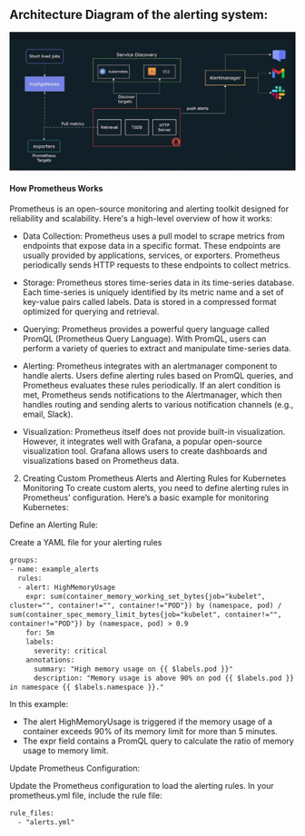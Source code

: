 ## Architecture Diagram of the alerting system:
![alt text](https://github.com/anjanpaul/wallStreetDocs/blob/main/alert/Screenshot%20from%202024-09-10%2015-28-19.png)



 #### How Prometheus Works
Prometheus is an open-source monitoring and alerting toolkit designed for reliability and scalability. Here's a high-level overview of how it works:

* Data Collection: 
Prometheus uses a pull model to scrape metrics from endpoints that expose data in a specific format. These endpoints are usually provided by applications, services, or exporters. Prometheus periodically sends HTTP requests to these endpoints to collect metrics.

* Storage: 
Prometheus stores time-series data in its time-series database. Each time-series is uniquely identified by its metric name and a set of key-value pairs called labels. Data is stored in a compressed format optimized for querying and retrieval.

* Querying: 
Prometheus provides a powerful query language called PromQL (Prometheus Query Language). With PromQL, users can perform a variety of queries to extract and manipulate time-series data.

* Alerting: 
Prometheus integrates with an alertmanager component to handle alerts. Users define alerting rules based on PromQL queries, and Prometheus evaluates these rules periodically. If an alert condition is met, Prometheus sends notifications to the Alertmanager, which then handles routing and sending alerts to various notification channels (e.g., email, Slack).

* Visualization: 
Prometheus itself does not provide built-in visualization. However, it integrates well with Grafana, a popular open-source visualization tool. Grafana allows users to create dashboards and visualizations based on Prometheus data.

2) Creating Custom Prometheus Alerts and Alerting Rules for Kubernetes Monitoring
To create custom alerts, you need to define alerting rules in Prometheus' configuration. Here’s a basic example for monitoring Kubernetes:

Define an Alerting Rule:

Create a YAML file for your alerting rules


```
groups:
- name: example_alerts
  rules:
  - alert: HighMemoryUsage
    expr: sum(container_memory_working_set_bytes{job="kubelet", cluster="", container!="", container!="POD"}) by (namespace, pod) / sum(container_spec_memory_limit_bytes{job="kubelet", container!="", container!="POD"}) by (namespace, pod) > 0.9
    for: 5m
    labels:
      severity: critical
    annotations:
      summary: "High memory usage on {{ $labels.pod }}"
      description: "Memory usage is above 90% on pod {{ $labels.pod }} in namespace {{ $labels.namespace }}."

```

In this example:

* The alert HighMemoryUsage is triggered if the memory usage of a container exceeds 90% of its memory limit for more than 5 minutes.
* The expr field contains a PromQL query to calculate the ratio of memory usage to memory limit.

Update Prometheus Configuration:

Update the Prometheus configuration to load the alerting rules. In your prometheus.yml file, include the rule file:

```
rule_files:
  - "alerts.yml"

```
